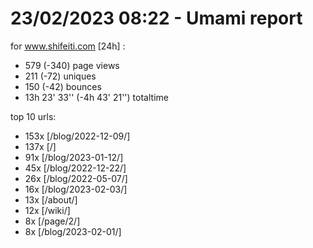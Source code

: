 # 23/02/2023 08:22 - Umami report
for www.shifeiti.com [24h] :

 - 579 (-340) page views
 - 211 (-72) uniques
 - 150 (-42) bounces
 - 13h 23' 33'' (-4h 43' 21'') totaltime


top 10 urls:
 - 153x [/blog/2022-12-09/]
 - 137x [/]
 - 91x [/blog/2023-01-12/]
 - 45x [/blog/2022-12-22/]
 - 26x [/blog/2022-05-07/]
 - 16x [/blog/2023-02-03/]
 - 13x [/about/]
 - 12x [/wiki/]
 - 8x [/page/2/]
 - 8x [/blog/2023-02-01/]


